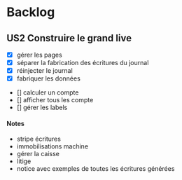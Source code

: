 # Backlog

## US2 Construire le grand live
- [x] gérer les pages
- [x] séparer la fabrication des écritures du journal
- [x] réinjecter le journal
- [x] fabriquer les données
- [] calculer un compte
- [] afficher tous les compte
- [] gérer les labels

#### Notes
- stripe écritures
- immobilisations machine
- gérer la caisse
- litige
- notice avec exemples de toutes les écritures générées